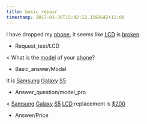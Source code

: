 ```yaml
---
title: basic_repair
timestamp: 2017-01-30T15:42:12.3392642+11:00
---
```


I have dropped my [phone](Mobile), it seems like [LCD](Problem#Part) is [broken](Problem).
* Request_test/LCD

< What is the [model](problem_model) of your [phone](Mobile)?
* Basic_answer/Model

It is [Samsung](Company) [Galaxy](Model) [S5](problem_model)
* Answer_question/model_pro

< [Samsung](Mobile#Company) [Galaxy](Mobile#Brand) [S5](Mobile#Model) [LCD](Problem#Part) replacement is [$200](currency/Problem#Cost)
* Answer/Price
